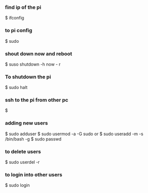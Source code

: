 
### find ip of the pi 
$ ifconfig 

### to pi config 
$ sudo 

### shout down now and reboot 
$ suso shutdown -h now - r 

### To shutdown the pi 
$ sudo halt

### ssh to the pi from other pc 
$ 


### adding new users 
$ sudo adduser <name>
$ sudo usermod -a -G sudo <name>
or 
$ sudo useradd <name> -m -s /bin/bash -g <users-groupname>
$ sudo passwd <name>

### to delete users 
$ sudo userdel -r <name> 


### to login into other users 
$ sudo login 